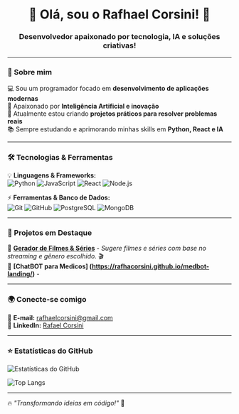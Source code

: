 <h1 align="center">👋 Olá, sou o Rafhael Corsini! 🚀</h1>
<h3 align="center">Desenvolvedor apaixonado por tecnologia, IA e soluções criativas!</h3>

---

### 🎯 Sobre mim
💻 Sou um programador focado em **desenvolvimento de aplicações modernas**  
🤖 Apaixonado por **Inteligência Artificial e inovação**  
🚀 Atualmente estou criando **projetos práticos para resolver problemas reais**  
📚 Sempre estudando e aprimorando minhas skills em **Python, React e IA**  

---

### 🛠️ Tecnologias & Ferramentas
💡 **Linguagens & Frameworks:**  
![Python](https://img.shields.io/badge/Python-3776AB?style=for-the-badge&logo=python&logoColor=white) 
![JavaScript](https://img.shields.io/badge/JavaScript-F7DF1E?style=for-the-badge&logo=javascript&logoColor=black)
![React](https://img.shields.io/badge/React-20232A?style=for-the-badge&logo=react&logoColor=61DAFB)
![Node.js](https://img.shields.io/badge/Node.js-339933?style=for-the-badge&logo=nodedotjs&logoColor=white)

⚡ **Ferramentas & Banco de Dados:**  
![Git](https://img.shields.io/badge/Git-F05032?style=for-the-badge&logo=git&logoColor=white)
![GitHub](https://img.shields.io/badge/GitHub-181717?style=for-the-badge&logo=github&logoColor=white)
![PostgreSQL](https://img.shields.io/badge/PostgreSQL-336791?style=for-the-badge&logo=postgresql&logoColor=white)
![MongoDB](https://img.shields.io/badge/MongoDB-4EA94B?style=for-the-badge&logo=mongodb&logoColor=white)

---

### 🚀 Projetos em Destaque
📌 **[Gerador de Filmes & Séries](https://github.com/rafhacorsini/gerador-filme)** - *Sugere filmes e séries com base no streaming e gênero escolhido.* 🎬  
📌 **[ChatBOT para Medicos] (https://rafhacorsini.github.io/medbot-landing/)** - 

---

### 🌍 Conecte-se comigo
📩 **E-mail:** [rafhaelcorsini@gmail.com](mailto:rafhaelcorsini@gmail.com)  
💼 **LinkedIn:** [Rafael Corsini](https://www.linkedin.com/in/rafhael-corsini-084392323)  

---

### ⭐ Estatísticas do GitHub
![Estatísticas do GitHub](https://github-readme-stats.vercel.app/api?username=rafhacorsini&show_icons=true&theme=radical)

![Top Langs](https://github-readme-stats.vercel.app/api/top-langs/?username=rafhacorsini&layout=compact&theme=radical)

---

🔥 *"Transformando ideias em código!"* 🚀  
